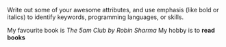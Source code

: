 Write out some of your awesome attributes, and use emphasis (like bold or italics) to identify keywords, programming languages, or skills. 

My favourite book is *The 5am Club by Robin Sharma*
My hobby is to **read books**
